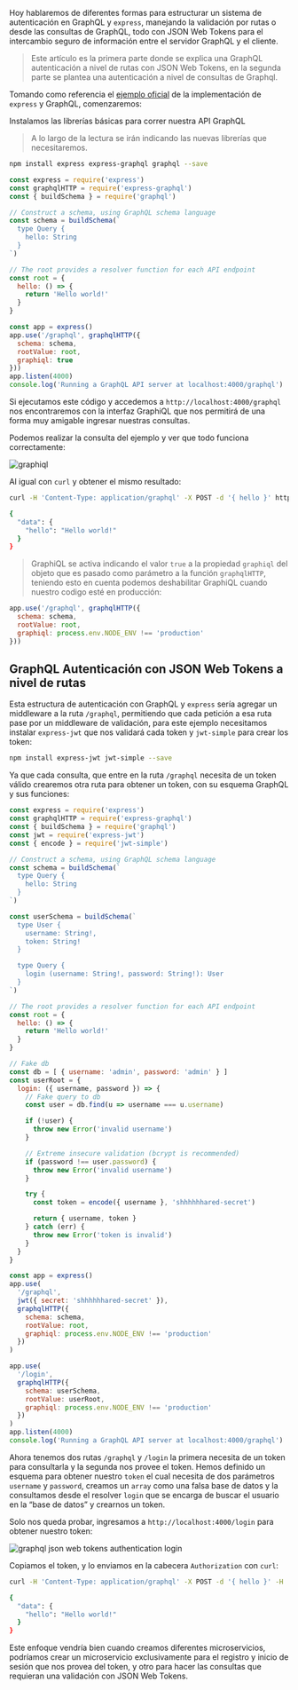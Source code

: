 Hoy hablaremos de diferentes formas para estructurar un sistema de autenticación en GraphQL y `express`, manejando la validación por rutas o desde las consultas de GraphQL, todo con JSON Web Tokens para el intercambio seguro de información entre el servidor GraphQL y el cliente.

> Este artículo es la primera parte donde se explica una GraphQL autenticación a nivel de rutas con JSON Web Tokens, en la segunda parte se plantea una autenticación a nivel de consultas de Graphql.

Tomando como referencia el [ejemplo oficial](http://graphql.org/graphql-js/running-an-express-graphql-server/) de la implementación de `express` y GraphQL, comenzaremos:

Instalamos las librerías básicas para correr nuestra API GraphQL

> A lo largo de la lectura se irán indicando las nuevas librerías que necesitaremos.

```bash
npm install express express-graphql graphql --save
```

```js
const express = require('express')
const graphqlHTTP = require('express-graphql')
const { buildSchema } = require('graphql')

// Construct a schema, using GraphQL schema language
const schema = buildSchema(`
  type Query {
    hello: String
  }
`)

// The root provides a resolver function for each API endpoint
const root = {
  hello: () => {
    return 'Hello world!'
  }
}

const app = express()
app.use('/graphql', graphqlHTTP({
  schema: schema,
  rootValue: root,
  graphiql: true
}))
app.listen(4000)
console.log('Running a GraphQL API server at localhost:4000/graphql')
```

Si ejecutamos este código y accedemos a `http://localhost:4000/graphql` nos encontraremos con la interfaz GraphiQL que nos permitirá de una forma muy amigable ingresar nuestras consultas.

Podemos realizar la consulta del ejemplo y ver que todo funciona correctamente:

![graphiql](http://i.imgur.com/XTTpSX6.png)

Al igual con `curl` y obtener el mismo resultado:

```bash
curl -H 'Content-Type: application/graphql' -X POST -d '{ hello }' http://localhost:4000/graphql

{
  "data": {
    "hello": "Hello world!"
  }
}
```

> GraphiQL se activa indicando el valor `true` a la propiedad `graphiql` del objeto que es pasado como parámetro a la función `graphqlHTTP`, teniendo esto en cuenta podemos deshabilitar GraphiQL cuando nuestro codigo esté en producción:
```js
app.use('/graphql', graphqlHTTP({
  schema: schema,
  rootValue: root,
  graphiql: process.env.NODE_ENV !== 'production'
}))
```

## GraphQL Autenticación con JSON Web Tokens a nivel de rutas

Esta estructura de autenticación con GraphQL y `express` sería agregar un middleware a la ruta `/graphql`, permitiendo que cada petición a esa ruta pase por un middleware de validación, para este ejemplo necesitamos instalar `express-jwt` que nos validará cada token y `jwt-simple` para crear los token:

```bash
npm install express-jwt jwt-simple --save
```

Ya que cada consulta, que entre en la ruta `/graphql` necesita de un token válido crearemos otra ruta para obtener un token, con su esquema GraphQL y sus funciones:

```js
const express = require('express')
const graphqlHTTP = require('express-graphql')
const { buildSchema } = require('graphql')
const jwt = require('express-jwt')
const { encode } = require('jwt-simple')

// Construct a schema, using GraphQL schema language
const schema = buildSchema(`
  type Query {
    hello: String
  }
`)

const userSchema = buildSchema(`
  type User {
    username: String!,
    token: String!
  }

  type Query {
    login (username: String!, password: String!): User
  }
`)

// The root provides a resolver function for each API endpoint
const root = {
  hello: () => {
    return 'Hello world!'
  }
}

// Fake db
const db = [ { username: 'admin', password: 'admin' } ]
const userRoot = {
  login: ({ username, password }) => {
    // Fake query to db
    const user = db.find(u => username === u.username)

    if (!user) {
      throw new Error('invalid username')
    }

    // Extreme insecure validation (bcrypt is recommended)
    if (password !== user.password) {
      throw new Error('invalid username')
    }

    try {
      const token = encode({ username }, 'shhhhhhared-secret')

      return { username, token }
    } catch (err) {
      throw new Error('token is invalid')
    }
  }
}

const app = express()
app.use(
  '/graphql',
  jwt({ secret: 'shhhhhhared-secret' }),
  graphqlHTTP({
    schema: schema,
    rootValue: root,
    graphiql: process.env.NODE_ENV !== 'production'
  })
)

app.use(
  '/login',
  graphqlHTTP({
    schema: userSchema,
    rootValue: userRoot,
    graphiql: process.env.NODE_ENV !== 'production'
  })
)
app.listen(4000)
console.log('Running a GraphQL API server at localhost:4000/graphql')
```

Ahora tenemos dos rutas `/graphql` y `/login` la primera necesita de un token para consultarla y la segunda nos provee el token. Hemos definido un esquema para obtener nuestro `token` el cual necesita de dos parámetros `username` y `password`, creamos un `array` como una falsa base de datos y la consultamos desde el resolver `login` que se encarga de buscar el usuario en la “base de datos” y crearnos un token.

Solo nos queda probar, ingresamos a `http://localhost:4000/login` para obtener nuestro token:

![graphql json web tokens authentication login](http://i.imgur.com/AXx89BF.png)

Copiamos el token, y lo enviamos en la cabecera `Authorization` con `curl`:

```bash
curl -H 'Content-Type: application/graphql' -X POST -d '{ hello }' -H 'Authorization: Bearer eyJ0eXAiOiJKV1QiLCJhbGciOiJIUzI1NiJ9.eyJ1c2VybmFtZSI6ImFkbWluIn0.DvJk7Ku6Axy3Hocpf3DRY4KNN8cUuEzhn4UHH-0k99s' http://localhost:4000/graphql

{
  "data": {
    "hello": "Hello world!"
  }
}
```

Este enfoque vendría bien cuando creamos diferentes microservicios, podríamos crear un microservicio exclusivamente para el registro y inicio de sesión que nos provea del token, y otro para hacer las consultas que requieran una validación con JSON Web Tokens.
